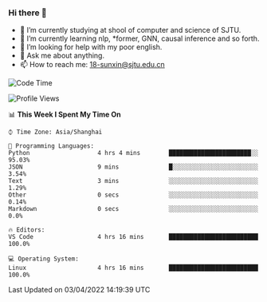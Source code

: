 ### Hi there 👋

<!--
**sunxin000/sunxin000** is a ✨ _special_ ✨ repository because its `README.md` (this file) appears on your GitHub profile.

Here are some ideas to get you started:

- 🔭 I’m currently working on ...
- 🌱 I’m currently learning ...
- 👯 I’m looking to collaborate on ...
- 🤔 I’m looking for help with ...
- 💬 Ask me about ...
- 📫 How to reach me: ...
- 😄 Pronouns: ...
- ⚡ Fun fact: ...
-->
- 🏫 I’m currently studying at shool of computer and science of SJTU.
- 🌱 I’m currently learning nlp, \*former, GNN, causal inference and so forth.
- 🤔 I’m looking for help with my poor english.
- 💬 Ask me about anything.
- 📫 How to reach me: 18-sunxin@sjtu.edu.cn
<!--START_SECTION:waka-->
![Code Time](http://img.shields.io/badge/Code%20Time-133%20hrs%204%20mins-blue)

![Profile Views](http://img.shields.io/badge/Profile%20Views-19-blue)

📊 **This Week I Spent My Time On** 

```text
⌚︎ Time Zone: Asia/Shanghai

💬 Programming Languages: 
Python                   4 hrs 4 mins        ███████████████████████░░   95.03% 
JSON                     9 mins              █░░░░░░░░░░░░░░░░░░░░░░░░   3.54% 
Text                     3 mins              ░░░░░░░░░░░░░░░░░░░░░░░░░   1.29% 
Other                    0 secs              ░░░░░░░░░░░░░░░░░░░░░░░░░   0.14% 
Markdown                 0 secs              ░░░░░░░░░░░░░░░░░░░░░░░░░   0.0%

🔥 Editors: 
VS Code                  4 hrs 16 mins       █████████████████████████   100.0%

💻 Operating System: 
Linux                    4 hrs 16 mins       █████████████████████████   100.0%

```


 Last Updated on 03/04/2022 14:19:39 UTC
<!--END_SECTION:waka-->
